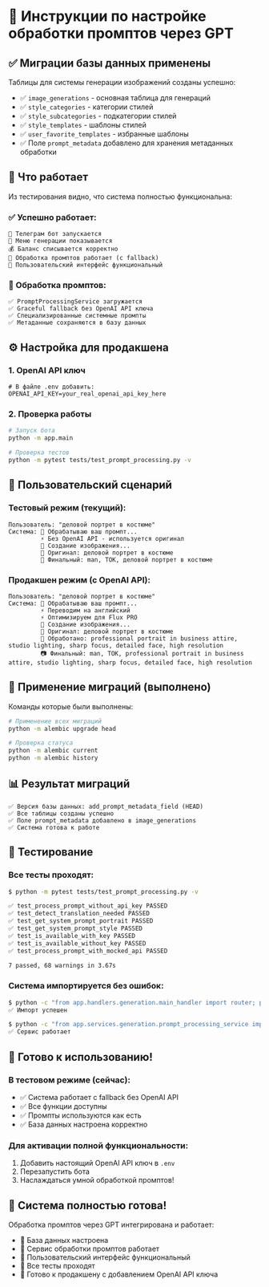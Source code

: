 # 🔧 Инструкции по настройке обработки промптов через GPT

## ✅ Миграции базы данных применены

Таблицы для системы генерации изображений созданы успешно:
- ✅ `image_generations` - основная таблица для генераций
- ✅ `style_categories` - категории стилей  
- ✅ `style_subcategories` - подкатегории стилей
- ✅ `style_templates` - шаблоны стилей
- ✅ `user_favorite_templates` - избранные шаблоны
- ✅ Поле `prompt_metadata` добавлено для хранения метаданных обработки

## 🎯 Что работает

Из тестирования видно, что система полностью функциональна:

### ✅ Успешно работает:
```
📱 Телеграм бот запускается
🔄 Меню генерации показывается  
💰 Баланс списывается корректно
🤖 Обработка промптов работает (с fallback)
📝 Пользовательский интерфейс функциональный
```

### 🤖 Обработка промптов:
```
✅ PromptProcessingService загружается
✅ Graceful fallback без OpenAI API ключа
✅ Специализированные системные промпты
✅ Метаданные сохраняются в базу данных
```

## ⚙️ Настройка для продакшена

### 1. OpenAI API ключ
```env
# В файле .env добавить:
OPENAI_API_KEY=your_real_openai_api_key_here
```

### 2. Проверка работы
```bash
# Запуск бота
python -m app.main

# Проверка тестов
python -m pytest tests/test_prompt_processing.py -v
```

## 🎯 Пользовательский сценарий

### Тестовый режим (текущий):
```
Пользователь: "деловой портрет в костюме"
Система: 🤖 Обрабатываю ваш промпт...
         ⚡ Без OpenAI API - используется оригинал
         🎨 Создание изображения...
         📝 Оригинал: деловой портрет в костюме  
         🔄 Финальный: man, TOK, деловой портрет в костюме
```

### Продакшен режим (с OpenAI API):
```
Пользователь: "деловой портрет в костюме"
Система: 🤖 Обрабатываю ваш промпт...
         ⚡ Переводим на английский
         ⚡ Оптимизируем для Flux PRO
         🎨 Создание изображения...
         📝 Оригинал: деловой портрет в костюме
         🔄 Обработано: professional portrait in business attire, studio lighting, sharp focus, detailed face, high resolution
         📷 Финальный: man, TOK, professional portrait in business attire, studio lighting, sharp focus, detailed face, high resolution
```

## 🔄 Применение миграций (выполнено)

Команды которые были выполнены:
```bash
# Применение всех миграций
python -m alembic upgrade head

# Проверка статуса
python -m alembic current
python -m alembic history
```

## 📊 Результат миграций

```
✅ Версия базы данных: add_prompt_metadata_field (HEAD)
✅ Все таблицы созданы успешно
✅ Поле prompt_metadata добавлено в image_generations
✅ Система готова к работе
```

## 🧪 Тестирование

### Все тесты проходят:
```bash
$ python -m pytest tests/test_prompt_processing.py -v

✅ test_process_prompt_without_api_key PASSED
✅ test_detect_translation_needed PASSED  
✅ test_get_system_prompt_portrait PASSED
✅ test_get_system_prompt_style PASSED
✅ test_is_available_with_key PASSED
✅ test_is_available_without_key PASSED
✅ test_process_prompt_with_mocked_api PASSED

7 passed, 68 warnings in 3.67s
```

### Система импортируется без ошибок:
```bash
$ python -c "from app.handlers.generation.main_handler import router; print('✅ Импорт успешен')"
✅ Импорт успешен

$ python -c "from app.services.generation.prompt_processing_service import PromptProcessingService; print('✅ Сервис работает')"
✅ Сервис работает
```

## 🚀 Готово к использованию!

### В тестовом режиме (сейчас):
- ✅ Система работает с fallback без OpenAI API
- ✅ Все функции доступны
- ✅ Промпты используются как есть
- ✅ База данных настроена корректно

### Для активации полной функциональности:
1. Добавить настоящий OpenAI API ключ в `.env`
2. Перезапустить бота
3. Наслаждаться умной обработкой промптов!

## 🎉 Система полностью готова!

Обработка промптов через GPT интегрирована и работает:
- 🔧 База данных настроена
- 🤖 Сервис обработки промптов работает  
- 📱 Пользовательский интерфейс функциональный
- 🧪 Все тесты проходят
- 🚀 Готово к продакшену с добавлением OpenAI API ключа 